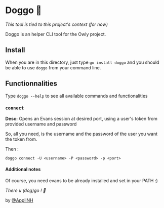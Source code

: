 # Doggo 🐶

*This tool is tied to this project's context (for now)*

Doggo is an helper CLI tool for the Owly project.

## Install

When you are in this directory, just type `go install doggo` and you should be able to use `doggo` from your command line.

## Functionnalities

Type `doggo --help` to see all available commands and functionalities


### `connect`

**Desc:** Opens an Evans session at desired port, using a user's token from provided username and password


So, all you need, is the username and the password of the user you want the token from.

Then :

`doggo connect -U <username> -P <password> -p <port>`


#### Additional notes

Of course, you need evans to be already installed and set in your PATH :)



*There u (dog)go ! 🐶*

by [@AppliNH](https://github.com/AppliNH)